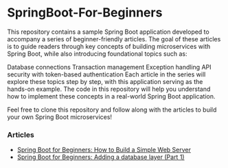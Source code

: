# SpringBoot-For-Beginners
This repository contains a sample Spring Boot application developed to accompany a series of beginner-friendly articles. The goal of these articles is to guide readers through key concepts of building microservices with Spring Boot, while also introducing foundational topics such as:

Database connections
Transaction management
Exception handling
API security with token-based authentication
Each article in the series will explore these topics step by step, with this application serving as the hands-on example. The code in this repository will help you understand how to implement these concepts in a real-world Spring Boot application.

Feel free to clone this repository and follow along with the articles to build your own Spring Boot microservices!

### Articles
- [Spring Boot for Beginners: How to Build a Simple Web Server](https://somindagamage.medium.com/spring-boot-for-beginners-how-to-build-a-simple-web-server-0070235ce459)
- [Spring Boot for Beginners: Adding a database layer (Part 1)](https://somindagamage.medium.com/spring-boot-for-beginners-adding-a-database-layer-part-1-fef164ec0edd)